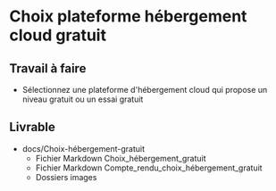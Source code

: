 # Choix plateforme hébergement cloud gratuit

## Travail à faire
- Sélectionnez une plateforme d'hébergement cloud qui propose un niveau gratuit ou un essai gratuit

## Livrable
- docs/Choix-hébergement-gratuit
  - Fichier Markdown Choix_hébergement_gratuit
  - Fichier Markdown Compte_rendu_choix_hébergement_gratuit
  - Dossiers images
